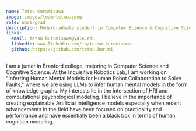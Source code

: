 ```yaml
---
name: Tetsu Kurumisawa
image: images/team/tetsu.jpeg
role: undergrad
description: Undergraduate student in Computer Science & Cognitive Science
links:
  email: tetsu.kurumisawa@yale.edu
  linkedin: www.linkedin.com/in/tetsu-kurumisawa
  github: https://github.com/tetsu-kurumi
---
```


I am a junior in Branford college, majoring in Computer Science and Cognitive Science. At the Inquisitive Robotics Lab, I am working on  "Inferring Human Mental Models for Human Robot Collaboration to Solve Faults," where we are using LLMs to infer human mental models in the form of knowledge graphs. My interests lie in the intersection of HRI and computational psychological modeling. I believe in the importance of creating explainable Artificial Intelligence models especially when recent advancements in the field have been focused on practicality and performance and have essentially been a black box in terms of human cognition modeling. 